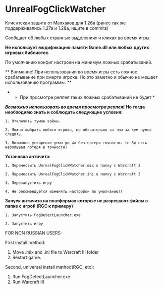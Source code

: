 # UnrealFogClickWatcher
 
Клиентская защита от Мапхаков для 1.26a (ранее так же поддерживались 1.27а и 1.28а, ищите в commits)

Сообщает об любых странных выделениях и кликах во время игры. 

__Не использует модификацию памяти Game.dll или любых других игровых библиотек.__

По умолчанию конфиг настроен на минимум ложных срабатываний.

** Внимание! При использовании во время игры есть ложное срабатывание при смерти игрока. Но это заметно и обычно не мешает использованию программы. **
* + При просмотре реплея таких ложных срабатываний не будет *

***Возможно использовать во время просмотра реплея!***
**Но тогда необходимо знать и соблюдать следующие условия:**
```
1. Отключить туман войны.

2. Можно выбрать любого игрока, не обязательно за тем за кем нужно следить.

3. Возможно ускорение демо до 4х без потери точности. (с 8х есть небольшая потеря в точности)

```


**Установка античита:**

```
1. Переместить UnrealFogClickWatcher.mix в папку с Warcraft 3

2. Переместить UnrealFogClickWatcher.ini в папку с Warcraft 3

3. Перезапустить игру

4. Не рекомендуется изменять настройки по умолчанию!!
```


**Запуск античита на платформах
которые не разрешают файлы в папке с игрой (RGC к примеру)**

```
1. Запустить FogDetectLauncher.exe

2. Запустить игру
```

FOR NON RUSSIAN USERS:

First install method:

1. Move .mix and .ini file to Warcraft III folder
2. Restart game.

Second, universal install method(RGC, etc):

1. Run FogDetectLauncher.exe
2. Run Warcraft III
